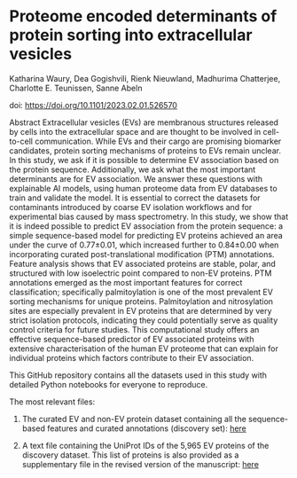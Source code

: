 # Proteome encoded determinants of protein sorting into extracellular vesicles
Katharina Waury, Dea Gogishvili, Rienk Nieuwland, Madhurima Chatterjee, Charlotte E. Teunissen, Sanne Abeln

doi: https://doi.org/10.1101/2023.02.01.526570

Abstract
Extracellular vesicles (EVs) are membranous structures released by cells into the extracellular space and are thought to be involved in cell-to-cell communication. While EVs and their cargo are promising biomarker candidates, protein sorting mechanisms of proteins to EVs remain unclear. In this study, we ask if it is possible to determine EV association based on the protein sequence. Additionally, we ask what the most important determinants are for EV association. We answer these questions with explainable AI models, using human proteome data from EV databases to train and validate the model. It is essential to correct the datasets for contaminants introduced by coarse EV isolation workflows and for experimental bias caused by mass spectrometry. In this study, we show that it is indeed possible to predict EV association from the protein sequence: a simple sequence-based model for predicting EV proteins achieved an area under the curve of 0.77±0.01, which increased further to 0.84±0.00 when incorporating curated post-translational modification (PTM) annotations. Feature analysis shows that EV associated proteins are stable, polar, and structured with low isoelectric point compared to non-EV proteins. PTM annotations emerged as the most important features for correct classification; specifically palmitoylation is one of the most prevalent EV sorting mechanisms for unique proteins. Palmitoylation and nitrosylation sites are especially prevalent in EV proteins that are determined by very strict isolation protocols, indicating they could potentially serve as quality control criteria for future studies. This computational study offers an effective sequence-based predictor of EV associated proteins with extensive characterisation of the human EV proteome that can explain for individual proteins which factors contribute to their EV association.

This GitHub repository contains all the datasets used in this study with detailed Python notebooks for everyone to reproduce. 

The most relevant files: 

1. The curated EV and non-EV protein dataset containing all the sequence-based features and curated annotations (discovery set): [here](https://github.com/ibivu/ExtracellularVesicles/blob/master/Data/Training/training_data_MS_iso_filter.csv)

2. A text file containing the UniProt IDs of the 5,965 EV proteins of the discovery dataset. This list of proteins is also provided as a supplementary file in the revised version of the manuscript: [here](https://github.com/ibivu/ExtracellularVesicles/blob/master/Data/Curated/EV_proteins.txt)

